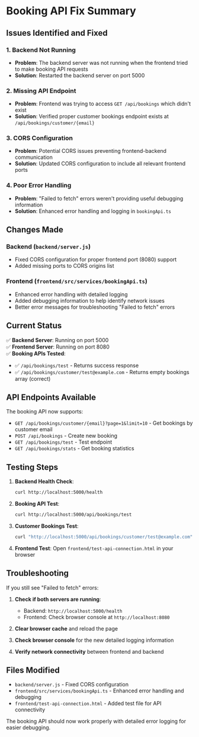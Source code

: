 # Booking API Fix Summary

## Issues Identified and Fixed

### 1. **Backend Not Running**
- **Problem**: The backend server was not running when the frontend tried to make booking API requests
- **Solution**: Restarted the backend server on port 5000

### 2. **Missing API Endpoint**
- **Problem**: Frontend was trying to access `GET /api/bookings` which didn't exist
- **Solution**: Verified proper customer bookings endpoint exists at `/api/bookings/customer/{email}`

### 3. **CORS Configuration**
- **Problem**: Potential CORS issues preventing frontend-backend communication
- **Solution**: Updated CORS configuration to include all relevant frontend ports

### 4. **Poor Error Handling**
- **Problem**: "Failed to fetch" errors weren't providing useful debugging information
- **Solution**: Enhanced error handling and logging in `bookingApi.ts`

## Changes Made

### Backend (`backend/server.js`)
- Fixed CORS configuration for proper frontend port (8080) support
- Added missing ports to CORS origins list

### Frontend (`frontend/src/services/bookingApi.ts`)
- Enhanced error handling with detailed logging
- Added debugging information to help identify network issues
- Better error messages for troubleshooting "Failed to fetch" errors

## Current Status

✅ **Backend Server**: Running on port 5000  
✅ **Frontend Server**: Running on port 8080  
✅ **Booking APIs Tested**: 
   - ✅ `/api/bookings/test` - Returns success response
   - ✅ `/api/bookings/customer/test@example.com` - Returns empty bookings array (correct)

## API Endpoints Available

The booking API now supports:
- `GET /api/bookings/customer/{email}?page=1&limit=10` - Get bookings by customer email
- `POST /api/bookings` - Create new booking
- `GET /api/bookings/test` - Test endpoint
- `GET /api/bookings/stats` - Get booking statistics

## Testing Steps

1. **Backend Health Check**:
   ```bash
   curl http://localhost:5000/health
   ```

2. **Booking API Test**:
   ```bash
   curl http://localhost:5000/api/bookings/test
   ```

3. **Customer Bookings Test**:
   ```bash
   curl "http://localhost:5000/api/bookings/customer/test@example.com"
   ```

4. **Frontend Test**: Open `frontend/test-api-connection.html` in your browser

## Troubleshooting

If you still see "Failed to fetch" errors:

1. **Check if both servers are running**:
   - Backend: `http://localhost:5000/health`
   - Frontend: Check browser console at `http://localhost:8080`

2. **Clear browser cache** and reload the page

3. **Check browser console** for the new detailed logging information

4. **Verify network connectivity** between frontend and backend

## Files Modified

- `backend/server.js` - Fixed CORS configuration
- `frontend/src/services/bookingApi.ts` - Enhanced error handling and debugging
- `frontend/test-api-connection.html` - Added test file for API connectivity

The booking API should now work properly with detailed error logging for easier debugging.
